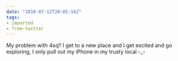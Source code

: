 ```yaml
---
date: "2010-07-12T20:05:16Z"
tags:
- imported
- from-twitter
---
```

My problem with 4sq? I get to a new place and I get excited and go exploring, I only pull out my iPhone in my trusty local -_-
